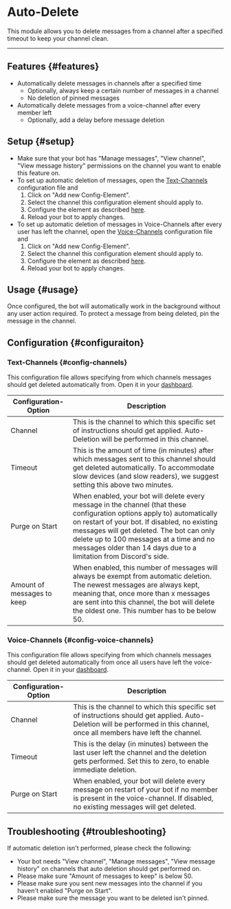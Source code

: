 # Auto-Delete

This module allows you to delete messages from a channel after a specified timeout to keep your channel clean.

<ModuleOverview moduleName="auto-delete" />

---

## Features {#features}

* Automatically delete messages in channels after a specified time
  * Optionally, always keep a certain number of messages in a channel
  * No deletion of pinned messages
* Automatically delete messages from a voice-channel after every member left
  * Optionally, add a delay before message deletion

## Setup {#setup}

* Make sure that your bot has "Manage messages", "View channel", "View message history" permissions on the channel you
  want to enable this feature on.
* To set up automatic deletion of messages, open
  the [Text-Channels](https://scnx.app/glink?page=bot/configuration?file=auto-delete%7Cchannels) configuration file and
  1. Click on "Add new Config-Element".
  2. Select the channel this configuration element should apply to.
  3. Configure the element as described [here](#config-channels).
  4. Reload your bot to apply changes.
* To set up automatic deletion of messages in Voice-Channels after every user has left the channel, open
  the [Voice-Channels](https://scnx.app/glink?page=bot/configuration?file=auto-delete%7Cvoice-channels) configuration
  file and
  1. Click on "Add new Config-Element".
  2. Select the channel this configuration element should apply to.
  3. Configure the element as described [here](#config-voice-channels).
  4. Reload your bot to apply changes.

## Usage {#usage}

Once configured, the bot will automatically work in the background without any user action required. To protect a
message from being deleted, pin the message in the channel.

## Configuration {#configuraiton}

### Text-Channels {#config-channels}

This configuration file allows specifying from which channels messages should get deleted automatically from. Open it in
your [dashboard](https://scnx.app/glink?page=bot/configuration?file=auto-delete%7Cchannels).

| Configuration-Option       | Description                                                                                                                                                                                                                                                                                                                            |
|----------------------------|----------------------------------------------------------------------------------------------------------------------------------------------------------------------------------------------------------------------------------------------------------------------------------------------------------------------------------------|
| Channel                    | This is the channel to which this specific set of instructions should get applied. Auto-Deletion will be performed in this channel.                                                                                                                                                                                                    |
| Timeout                    | This is the amount of time (in minutes) after which messages sent to this channel should get deleted automatically. To accommodate slow devices (and slow readers), we suggest setting this above two minutes.                                                                                                                         |
| Purge on Start             | When enabled, your bot will delete every message in the channel (that these configuration options apply to) automatically on restart of your bot. If disabled, no existing messages will get deleted. The bot can only delete up to 100 messages at a time and no messages older than 14 days due to a limitation from Discord's side. |
| Amount of messages to keep | When enabled, this number of messages will always be exempt from automatic deletion. The newest messages are always kept, meaning that, once more than x messages are sent into this channel, the bot will delete the oldest one. This number has to be below 50.                                                                      |

### Voice-Channels {#config-voice-channels}

This configuration file allows
specifying from which channels messages should get deleted automatically
from once all users have left the voice-channel.
Open it in
your [dashboard](https://scnx.app/glink?page=bot/configuration?file=auto-delete%7Cvoice-channels).

| Configuration-Option | Description                                                                                                                                                                 |
|----------------------|-----------------------------------------------------------------------------------------------------------------------------------------------------------------------------|
| Channel              | This is the channel to which this specific set of instructions should get applied. Auto-Deletion will be performed in this channel, once all members have left the channel. |
| Timeout              | This is the delay (in minutes) between the last user left the channel and the deletion gets performed. Set this to zero, to enable immediate deletion.                      |
| Purge on Start       | When enabled, your bot will delete every message on restart of your bot if no member is present in the voice-channel. If disabled, no existing messages will get deleted.   |

## Troubleshooting {#troubleshooting}

If automatic deletion isn't performed, please check the following:

* Your bot needs "View channel", "Manage messages", "View message history" on channels that auto deletion should get
  performed on.
* Please make sure "Amount of messages to keep" is below 50.
* Please make sure you sent new messages into the channel if you haven't enabled "Purge on Start".
* Please make sure the message you want to be deleted isn't pinned.